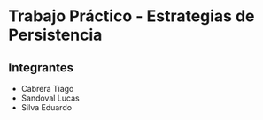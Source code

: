 # Trabajo Práctico - Estrategias de Persistencia

## Integrantes

- Cabrera Tiago
- Sandoval Lucas
- Silva Eduardo